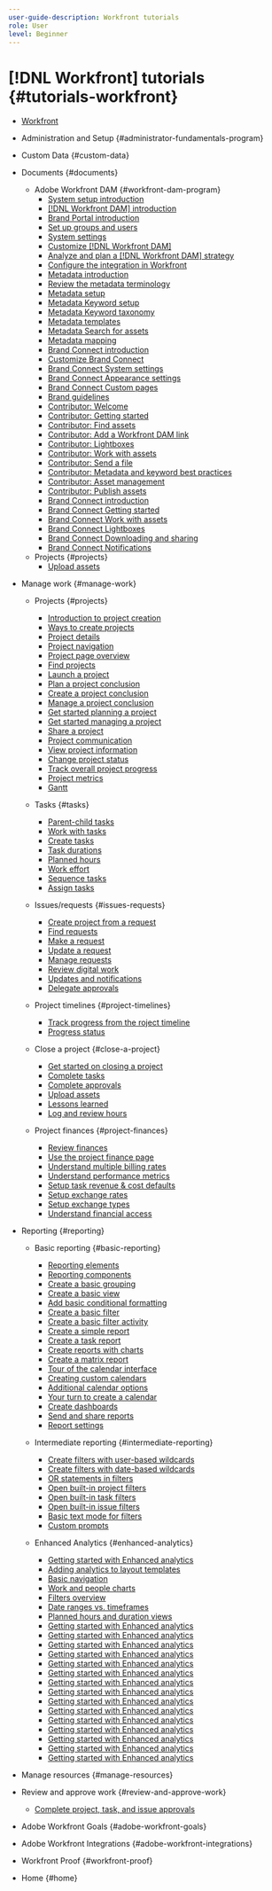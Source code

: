```yaml
---
user-guide-description: Workfront tutorials
role: User
level: Beginner
---
```


# [!DNL Workfront] tutorials {#tutorials-workfront}

+ [Workfront](home.md)
+ Administration and Setup {#administrator-fundamentals-program}
+ Custom Data {#custom-data}
+ Documents {#documents}
  + Adobe Workfront DAM {#workfront-dam-program}
    + [System setup introduction](workfront-dam-program/part-1-system-setup/system-setup-introduction.md)
    + [[!DNL Workfront DAM] introduction](workfront-dam-program/part-1-system-setup/introduction-to-workfront-dam.md)
    + [Brand Portal introduction](workfront-dam-program/part-1-system-setup/brand-connect-brand-portal-introduction.md)
    + [Set up groups and users](workfront-dam-program/part-1-system-setup/system-setup-groups-and-users.md)
    + [System settings](workfront-dam-program/part-1-system-setup/system-setup-system-settings.md)
    + [Customize [!DNL Workfront DAM]](workfront-dam-program/part-1-system-setup/system-setup-customize-workfront-dam.md)  
    + [Analyze and plan a [!DNL Workfront DAM] strategy](workfront-dam-program/part-1-system-setup/analyze-and-plan-to-develop-a-workfront-dam-strategy.md)
    + [Configure the integration in Workfront](workfront-dam-program/part-1-system-setup/configure-the-integration-in-workfront.md)  
    + [Metadata introduction](workfront-dam-program/part-2-metadata-and-keywords/metadata-introduction.md)
    + [Review the metadata terminology](workfront-dam-program/part-2-metadata-and-keywords/review-the-terminology.md)
    + [Metadata setup](workfront-dam-program/part-2-metadata-and-keywords/metadata-setup.md)
    + [Metadata Keyword setup](workfront-dam-program/part-2-metadata-and-keywords/keyword-setup.md)
    + [Metadata Keyword taxonomy](workfront-dam-program/part-2-metadata-and-keywords/enable-and-enforce-keyword-taxonomy.md)
    + [Metadata templates](workfront-dam-program/part-2-metadata-and-keywords/metadata-templates.md)
    + [Metadata Search for assets](workfront-dam-program/part-2-metadata-and-keywords/search-for-assets.md)
    + [Metadata mapping](workfront-dam-program/part-2-metadata-and-keywords/metadata-mapping.md)  
    + [Brand Connect introduction](workfront-dam-program/part-3-brand-connect-customization/brand-connect-course-introduction.md)
    + [Customize Brand Connect](workfront-dam-program/part-3-brand-connect-customization/brand-connect-customize-brand-connect.md)
    + [Brand Connect System settings](workfront-dam-program/part-3-brand-connect-customization/brand-connect-establish-system-settings.md)
    + [Brand Connect Appearance settings](workfront-dam-program/part-3-brand-connect-customization/brand-connect-appearance.md)
    + [Brand Connect Custom pages](workfront-dam-program/part-3-brand-connect-customization/brand-connect-custom-pages.md)
    + [Brand guidelines](workfront-dam-program/part-3-brand-connect-customization/brand-connect-brand-guidelines.md)  
    + [Contributor: Welcome](workfront-dam-program/workfront-dam-user-contributor/contributor-welcome-to-workfront-dam.md)
    + [Contributor: Getting started](workfront-dam-program/workfront-dam-user-contributor/contributor-getting-started.md)
    + [Contributor: Find assets](workfront-dam-program/workfront-dam-user-contributor/contributor-find-assets.md)
    + [Contributor: Add a Workfront DAM link](workfront-dam-program/workfront-dam-user-contributor/add-a-workfront-dam-link-in-workfront.md)
    + [Contributor: Lightboxes](workfront-dam-program/workfront-dam-user-contributor/contributor-lightboxes.md)
    + [Contributor: Work with assets](workfront-dam-program/workfront-dam-user-contributor/contributor-work-with-assets.md)
    + [Contributor: Send a file](workfront-dam-program/workfront-dam-user-contributor/send-a-file-from-workfront-to-workfront-dam.md)  
    + [Contributor: Metadata and keyword best practices](workfront-dam-program/workfront-dam-user-contributor/metadata-and-keyword-best-practices.md)
    + [Contributor: Asset management](workfront-dam-program/workfront-dam-user-contributor/contributor-asset-management.md)
    + [Contributor: Publish assets](workfront-dam-program/workfront-dam-user-contributor/contributor-publish-assets.md)
    + [Brand Connect introduction](workfront-dam-program/workfront-dam-user-brand-connect/brand-connect-introduction.md)
    + [Brand Connect Getting started](workfront-dam-program/workfront-dam-user-brand-connect/brand-connect-getting-started.md)
    + [Brand Connect Work with assets](workfront-dam-program/workfront-dam-user-brand-connect/brand-connect-working-with-assets.md)
    + [Brand Connect Lightboxes](workfront-dam-program/workfront-dam-user-brand-connect/brand-connect-lightboxes.md)
    + [Brand Connect Downloading and sharing](workfront-dam-program/workfront-dam-user-brand-connect/brand-connect-downloading-and-sharing.md)  
    + [Brand Connect Notifications](workfront-dam-program/workfront-dam-user-brand-connect/brand-connect-notifications.md)
  + Projects {#projects}
    + [Upload assets](planner-fundamentals-program/planner-fundamentals-close-a-project/upload-documents-and-proofs.md)
+ Manage work {#manage-work}
  + Projects {#projects}
    + [Introduction to project creation](planner-fundamentals-program/planner-fundamentals-create-a-project/introduction-to-project-creation.md)
    + [Ways to create projects](planner-fundamentals-program/planner-fundamentals-create-a-project/4-ways-to-create-a-project.md)
    + [Project details](planner-fundamentals-program/planner-fundamentals-create-a-project/fill-in-the-project-details.md)
    + [Project navigation](planner-fundamentals-program/planner-fundamentals-create-a-project/navigate-the-project-page.md)
    + [Project page overview](planner-fundamentals-program/planner-fundamentals-create-a-project/project-page-overview.md)
    + [Find projects](planner-fundamentals-program/planner-fundamentals-create-a-project/find-your-projects.md)
    + [Launch a project](planner-fundamentals-program/planner-fundamentals-plan-a-project/take-a-project-live.md)
    + [Plan a project conclusion](planner-fundamentals-program/planner-fundamentals-plan-a-project/plan-a-project-conclusion.md)
    + [Create a project conclusion](planner-fundamentals-program/planner-fundamentals-create-a-project/create-a-project-conclusion.md)
    + [Manage a project conclusion](planner-fundamentals-program/planner-fundamentals-manage-a-project/manage-a-project-conclusion.md)
    + [Get started planning a project](planner-fundamentals-program/planner-fundamentals-plan-a-project/getting-started-plan-a-project.md)
    + [Get started managing a project](planner-fundamentals-program/planner-fundamentals-manage-a-project/getting-started-manage-a-project-with-workfront.md) 
    + [Share a project](planner-fundamentals-program/planner-fundamentals-manage-a-project/project-visibility.md) 
    + [Project communication](planner-fundamentals-program/planner-fundamentals-manage-a-project/project-communication.md) 
    + [View project information](planner-fundamentals-program/planner-fundamentals-manage-a-project/make-important-information-easily-available.md)
    + [Change project status](planner-fundamentals-program/planner-fundamentals-close-a-project/change-the-project-status.md)
    + [Track overall project progress](planner-fundamentals-program/planner-fundamentals-manage-a-project/track-overall-project-progress.md) 
    + [Project metrics](planner-fundamentals-program/planner-fundamentals-manage-a-project/track-work-progress-with-project-metrics.md)
    + [Gantt](planner-fundamentals-program/planner-fundamentals-manage-a-project/a-visual-representation-of-your-project.md) 
     
  + Tasks {#tasks}
    + [Parent-child tasks](planner-fundamentals-program/planner-fundamentals-plan-a-project/parent-child-task-structure-in-workfront.md)
    + [Work with tasks](planner-fundamentals-program/planner-fundamentals-plan-a-project/work-with-tasks-in-a-project.md)
    + [Create tasks](planner-fundamentals-plan-a-project/other-ways-to-create-tasks.md)
    + [Task durations](planner-fundamentals-program/planner-fundamentals-plan-a-project/task-durations.md)
    + [Planned hours](planner-fundamentals-program/planner-fundamentals-plan-a-project/planned-hours.md)
    + [Work effort](planner-fundamentals-program/planner-fundamentals-plan-a-project/work-effort.md)
    + [Sequence tasks](planner-fundamentals-program/planner-fundamentals-plan-a-project/sequence-the-tasks-in-your-project.md)
    + [Assign tasks](planner-fundamentals-program/planner-fundamentals-plan-a-project/assigning-tasks-from-the-project-plan.md)
  + Issues/requests {#issues-requests}
    + [Create project from a request](planner-fundamentals-program/planner-fundamentals-create-a-project/convert-a-request-to-a-project.md)
    + [Find requests](planner-fundamentals-program/planner-fundamentals-create-a-project/where-to-find-requests.md)
    + [Make a request](planner-fundamentals-program/requests-in-the-new-workfront-experience.md/planner-make-a-request.md)
    + [Update a request](planner-fundamentals-program/requests-in-the-new-workfront-experience.md/planner-update-a-request.md)
    + [Manage requests](planner-fundamentals-program/requests-in-the-new-workfront-experience.md/planner-manage-incoming-requests.md)
    + [Review digital work](planner-fundamentals-program/requests-in-the-new-workfront-experience.md/planner-review-and-approve-digital-work.md)
    + [Updates and notifications](planner-fundamentals-program/requests-in-the-new-workfront-experience.md/planner-updates-and-notifications.md)
    + [Delegate approvals](planner-fundamentals-program/requests-in-the-new-workfront-experience.md/planner-delegate-approvals.md)
  + Project timelines {#project-timelines}
    + [Track progress from the roject timeline](planner-fundamentals-program/planner-fundamentals-manage-a-project/track-work-progress-from-the-project-timeline.md) 
    + [Progress status](planner-fundamentals-program/planner-fundamentals-manage-a-project/task-dates-and-progress-status.md) 
  + Close a project {#close-a-project}
    + [Get started on closing a project](planner-fundamentals-program/planner-fundamentals-close-a-project/close-a-project-in-workfront.md)
    + [Complete tasks](planner-fundamentals-program/planner-fundamentals-close-a-project/close-tasks-and-issues.md)
    + [Complete approvals](planner-fundamentals-program/planner-fundamentals-close-a-project/complete-approvals.md)
    + [Upload assets](planner-fundamentals-program/planner-fundamentals-close-a-project/upload-documents-and-proofs.md)
    + [Lessons learned](planner-fundamentals-program/planner-fundamentals-close-a-project/lessons-learned.md)
    + [Log and review hours](planner-fundamentals-program/planner-fundamentals-close-a-project/log-and-review-hours.md)
  + Project finances {#project-finances}
    + [Review finances](planner-fundamentals-close-a-project/update-and-review-finances.md)
    + [Use the project finance page](finances/1-project-finances/project-finance-page.md)
    + [Understand multiple billing rates](finances/1-project-finances/multiple-billing-rates.md)
    + [Understand performance metrics](finances/2-setting-up-finances/performance-metrics-overview.md)
    + [Setup task revenue & cost defaults](finances/2-setting-up-finances/setting-up-task-revenue-and-cost-defaults.md)
    + [Setup exchange rates](finances/2-setting-up-finances/exchange-rates-in-workfront.md)
    + [Setup exchange types](finances/2-setting-up-finances/expense-types-in-workfront.md)
    + [Understand financial access](finances/2-setting-up-finances/understanding-financial-access.md)



+ Reporting {#reporting}
  + Basic reporting {#basic-reporting}
    + [Reporting elements](basic-reporting/reporting-elements.md)
    + [Reporting components](basic-reporting/reporting-components.md)
    + [Create a basic grouping](basic-reporting/create-a-basic-grouping.md)
    + [Create a basic view](basic-reporting/create-a-basic-view.md)
    + [Add basic conditional formatting](basic-reporting/add-basic-conditional-formatting-to-a-view.md)
    + [Create a basic filter](basic-reporting/create-a-basic-filter.md)
    + [Create a basic filter activity](basic-reporting/create-a-basic-filter-activity.md)
    + [Create a simple report](basic-reporting/create-a-simple-report.md)
    + [Create a task report](basic-reporting/create-a-task-report.md)
    + [Create reports with charts](basic-reporting/create-reports-with-charts.md)
    + [Create a matrix report](basic-reporting/create-a-matrix-report.md)
    + [Tour of the calendar interface](basic-reporting/create-a-basic-custom-calendar/tour-of-the-interface.md)
    + [Creating custom calendars](basic-reporting/create-a-basic-custom-calendar/creating-custom-calendars.md)
    + [Additional calendar options](basic-reporting/create-a-basic-custom-calendar/additional-calendar-options.md)
    + [Your turn to create a calendar](basic-reporting/create-a-basic-custom-calendar/your-turn-to-create-a-calendar.md)
    + [Create dashboards](basic-reporting/create-dashboards.md)
    + [Send and share reports](basic-reporting/how-to-send-and-share-reports.md)
    + [Report settings](basic-reporting/report-settings.md)

  + Intermediate reporting {#intermediate-reporting}
    + [Create filters with user-based wildcards](reporting-beyond-the-basics/create-filters-with-user-based-wildcards.md)    
    + [Create filters with date-based wildcards](reporting-beyond-the-basics/create-filters-with-date-based-wildcards.md)
    + [OR statements in filters](reporting-beyond-the-basics/or-statements-in-filters.md)    
    + [Open built-in project filters](reporting-beyond-the-basics/open-built-in-project-filters.md)
    + [Open built-in task filters](reporting-beyond-the-basics/open-built-in-task-filters.md)    
    + [Open built-in issue filters](reporting-beyond-the-basics/open-built-in-issue-filters.md)
    + [Basic text mode for filters](reporting-beyond-the-basics/basic-text-mode-for-filters.md)    
    + [Custom prompts](reporting-beyond-the-basics/custom-prompts.md)    
  + Enhanced Analytics {#enhanced-analytics}
    + [Getting started with Enhanced analytics](enhanced-analytics/2-getting-started-with-enhanced-analytics.md)  
    + [Adding analytics to layout templates](enhanced-analytics/3-adding-analytics-to-layout-templates.md)  
    + [Basic navigation](enhanced-analytics/4-basic-navigation.md)  
    + [Work and people charts](enhanced-analytics/5-work-and-people-charts.md)  
    + [Filters overview](enhanced-analytics/6-filters-overview.md)  
    + [Date ranges vs. timeframes](enhanced-analytics/7-date-ranges-vs-timeframes.md)  
    + [Planned hours and duration views](enhanced-analytics/8-planned-hours-and-duration-views.md)  
    + [Getting started with Enhanced analytics](enhanced-analytics/2-getting-started-with-enhanced-analytics.md)  
    + [Getting started with Enhanced analytics](enhanced-analytics/2-getting-started-with-enhanced-analytics.md)  
    + [Getting started with Enhanced analytics](enhanced-analytics/2-getting-started-with-enhanced-analytics.md)  
    + [Getting started with Enhanced analytics](enhanced-analytics/2-getting-started-with-enhanced-analytics.md)  
    + [Getting started with Enhanced analytics](enhanced-analytics/2-getting-started-with-enhanced-analytics.md)  
    + [Getting started with Enhanced analytics](enhanced-analytics/2-getting-started-with-enhanced-analytics.md)  
    + [Getting started with Enhanced analytics](enhanced-analytics/2-getting-started-with-enhanced-analytics.md)  
    + [Getting started with Enhanced analytics](enhanced-analytics/2-getting-started-with-enhanced-analytics.md)  
    + [Getting started with Enhanced analytics](enhanced-analytics/2-getting-started-with-enhanced-analytics.md)  
    + [Getting started with Enhanced analytics](enhanced-analytics/2-getting-started-with-enhanced-analytics.md)  
    + [Getting started with Enhanced analytics](enhanced-analytics/2-getting-started-with-enhanced-analytics.md)  
    + [Getting started with Enhanced analytics](enhanced-analytics/2-getting-started-with-enhanced-analytics.md)  
    + [Getting started with Enhanced analytics](enhanced-analytics/2-getting-started-with-enhanced-analytics.md)  
    + [Getting started with Enhanced analytics](enhanced-analytics/2-getting-started-with-enhanced-analytics.md)  
    + [Getting started with Enhanced analytics](enhanced-analytics/2-getting-started-with-enhanced-analytics.md)  

+ Manage resources {#manage-resources}
+ Review and approve work {#review-and-approve-work}
  + [Complete project, task, and issue approvals](planner-fundamentals-close-a-project/complete-approvals.md)

+ Adobe Workfront Goals {#adobe-workfront-goals}
+ Adobe Workfront Integrations {#adobe-workfront-integrations}
+ Workfront Proof {#workfront-proof}
+ Home {#home}
